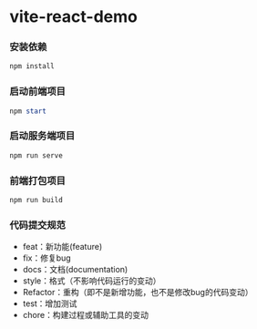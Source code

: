 # vite-react-demo

### 安装依赖

```powershell
npm install
```

### 启动前端项目

```powershell
npm start
```

### 启动服务端项目

```powershell
npm run serve
```

### 前端打包项目

```powershell
npm run build
```

### 代码提交规范

- feat：新功能(feature)
- fix：修复bug
- docs：文档(documentation)
- style：格式（不影响代码运行的变动）
- Refactor：重构（即不是新增功能，也不是修改bug的代码变动）
- test：增加测试
- chore：构建过程或辅助工具的变动 



